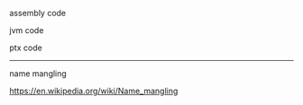 assembly code

jvm code

ptx code

---

name mangling

https://en.wikipedia.org/wiki/Name_mangling


